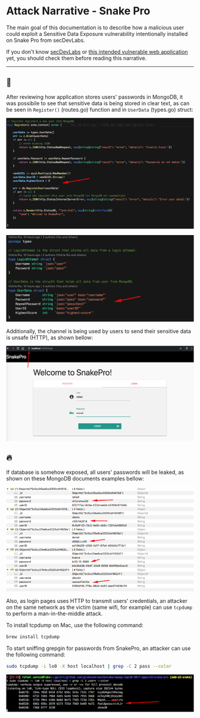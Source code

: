# Attack Narrative - Snake Pro

The main goal of this documentation is to describe how a malicious user could exploit a Sensitive Data Exposure vulnerability intentionally installed on Snake Pro from secDevLabs.

If you don't know [secDevLabs](https://github.com/globocom/secDevLabs) or [this intended vulnerable web application](https://github.com/globocom/secDevLabs/tree/master/owasp-top10-2017-apps/a3/snake-pro) yet, you should check them before reading this narrative.

----

## 👀

After reviewing how application stores users' passwords in MongoDB, it was possibile to see that sensitive data is being stored in clear text, as can be seen in `Register()` (routes.go) function and in `UserData` (types.go) struct:

<p align="center">
    <img src="attack1.png"/>
</p>

<p align="center">
    <img src="attack2.png"/>
</p>

Additionally, the channel is being used by users to send their sensitive data is unsafe (HTTP), as shown bellow:

<p align="center">
    <img src="attack3.png"/>
</p>

## 🔥

If database is somehow exposed, all users' passwords  will be leaked, as shown on these MongoDB documents examples bellow:

<p align="center">
    <img src="attack4.png"/>
</p>

Also, as login pages uses HTTP to transmit users' credentials, an attacker on the same network as the victim (same wifi, for example) can use `tcpdump` to perform a man-in-the-middle attack.

To install tcpdump on Mac, use the following command:

```sh
brew install tcpdump
```

To start sniffing grepgin for passwords from SnakePro, an attacker can use the following command:

```sh
sudo tcpdump -i lo0 -X host localhost | grep -C 2 pass --color
```

<p align="center">
    <img src="attack5.png"/>
</p>
